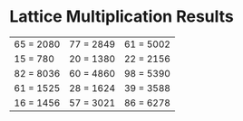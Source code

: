 # Lattice Multiplication Results

|   |   |   |
|---|---|---|
| 65 = 2080 | 77 = 2849 | 61 = 5002 |
| 15 = 780 | 20 = 1380 | 22 = 2156 |
| 82 = 8036 | 60 = 4860 | 98 = 5390 |
| 61 = 1525 | 28 = 1624 | 39 = 3588 |
| 16 = 1456 | 57 = 3021 | 86 = 6278 |
